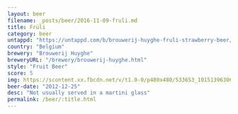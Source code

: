```yaml
---
layout: beer
filename: _posts/beer/2016-11-09-fruli.md
title: Früli
category: beer
untappd: "https://untappd.com/b/brouwerij-huyghe-fruli-strawberry-beer/6314"
country: "Belgium"
brewery: "Brouwerij Huyghe"
breweryURL: "/brewery/brouwerij-huyghe.html"
style: "Fruit Beer"
score: 5
img: https://scontent.xx.fbcdn.net/v/t1.0-0/p480x480/533653_10151396306263745_1857811158_n.jpg?oh=39a069da675f36cffc62d2cc7ceb9c9b&oe=5970770D
beer-date: "2012-12-25"
desc: "Not usually served in a martini glass"
permalink: /beer/:title.html
---
```

